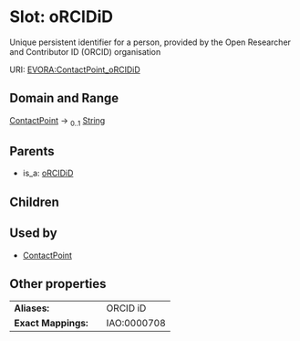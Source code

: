 
# Slot: oRCIDiD

Unique persistent identifier for a person, provided by the Open Researcher and Contributor ID (ORCID) organisation

URI: [EVORA:ContactPoint_oRCIDiD](https://evora-project.eu/ContactPoint_oRCIDiD)


## Domain and Range

[ContactPoint](ContactPoint.md) &#8594;  <sub>0..1</sub> [String](types/String.md)

## Parents

 *  is_a: [oRCIDiD](oRCIDiD.md)

## Children


## Used by

 * [ContactPoint](ContactPoint.md)

## Other properties

|  |  |  |
| --- | --- | --- |
| **Aliases:** | | ORCID iD |
| **Exact Mappings:** | | IAO:0000708 |